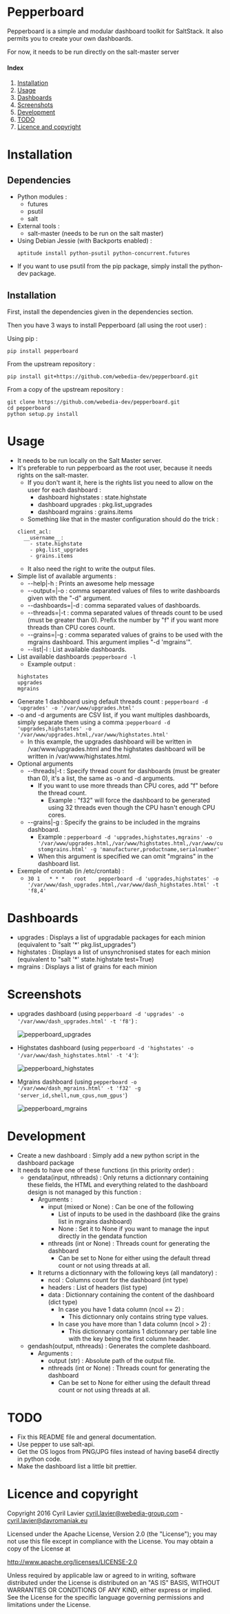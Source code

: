 # Pepperboard

Pepperboard is a simple and modular dashboard toolkit for SaltStack. It also permits you to create your own dashboards.

For now, it needs to be run directly on the salt-master server

#### Index
1. [Installation](#installation)
2. [Usage](#usage)
3. [Dashboards](#dashboards)
4. [Screenshots](#screenshots)
5. [Development](#development)
6. [TODO](#todo)
7. [Licence and copyright](#licence-and-copyright)

# Installation
## Dependencies
  * Python modules :
    * futures
    * psutil
    * salt
  * External tools :
    * salt-master (needs to be run on the salt master)
  * Using Debian Jessie (with Backports enabled) :
    ```
    aptitude install python-psutil python-concurrent.futures
    ```
  * If you want to use psutil from the pip package, simply install the python-dev package.

## Installation
First, install the dependencies given in the dependencies section.

Then you have 3 ways to install Pepperboard (all using the root user) :

Using pip :
```
pip install pepperboard
```
From the upstream repository :
```
pip install git+https://github.com/webedia-dev/pepperboard.git
```
From a copy of the upstream repository :
```
git clone https://github.com/webedia-dev/pepperboard.git
cd pepperboard
python setup.py install
```

# Usage
  * It needs to be run locally on the Salt Master server.
  * It's preferable to run pepperboard as the root user, because it needs rights on the salt-master.
    * If you don't want it, here is the rights list you need to allow on the user for each dashboard :
      * dashboard highstates : state.highstate
      * dashboard upgrades : pkg.list_upgrades
      * dashboard mgrains : grains.items
    * Something like that in the master configuration should do the trick :
    ```
    client_acl:
      __username__:
        - state.highstate
        - pkg.list_upgrades
        - grains.items
    ```
    * It also need the right to write the output files.
  * Simple list of available arguments :
    * --help|-h : Prints an awesome help message
    * --output=|-o : comma separated values of files to write dashboards given with the "-d" argument.
    * --dashboards=|-d : comma separated values of dashboards.
    * --threads=|-t : comma separated values of threads count to be used (must be greater than 0). Prefix the number by "f" if you want more threads than CPU cores count.
    * --grains=|-g : comma separated values of grains to be used with the mgrains dashboard. This argument implies "-d 'mgrains'".
    * --list|-l : List available dashboards.
  * List available dashboards :```pepperboard -l```
    * Example output :
    ```
    highstates
    upgrades
    mgrains
    ```
  * Generate 1 dashboard using default threads count : ```pepperboard -d 'upgrades' -o '/var/www/upgrades.html'```
  * -o and -d arguments are CSV list, if you want multiples dashboards, simply separate them using a comma :```pepperboard -d 'upgrades,highstates' -o '/var/www/upgrades.html,/var/www/highstates.html'```
    * In this example, the upgrades dashboard will be written in /var/www/upgrades.html and the highstates dashboard will be written in /var/www/highstates.html.
  * Optional arguments
    * --threads|-t : Specify thread count for dashboards (must be greater than 0), it's a list, the same as -o and -d arguments.
      * If you want to use more threads than CPU cores, add "f" before the thread count.
        * Example : "f32" will force the dashboard to be generated using 32 threads even though the CPU hasn't enough CPU cores.
    * --grains|-g : Specify the grains to be included in the mgrains dashboard.
      * Example : ```pepperboard -d 'upgrades,highstates,mgrains' -o '/var/www/upgrades.html,/var/www/highstates.html,/var/www/customgrains.html' -g 'manufacturer,productname,serialnumber'```
      * When this argument is specified we can omit "mgrains" in the dashboard list.
  * Exemple of crontab (in /etc/crontab) :
    * ```30 1   * * *	root	pepperboard -d 'upgrades,highstates' -o '/var/www/dash_upgrades.html,/var/www/dash_highstates.html' -t 'f8,4'```

# Dashboards
  * upgrades : Displays a list of upgradable packages for each minion (equivalent to "salt '*' pkg.list_upgrades")
  * highstates : Displays a list of unsynchronised states for each minion (equivalent to "salt '*' state.highstate test=True)
  * mgrains : Displays a list of grains for each minion

# Screenshots
  * upgrades dashboard (using ```pepperboard -d 'upgrades' -o '/var/www/dash_upgrades.html' -t 'f8'```) : 

    ![pepperboard_upgrades](screenshots/pepperboard_upgrades.png)
  * Highstates dashboard (using ```pepperboard -d 'highstates' -o '/var/www/dash_highstates.html' -t '4'```):
  
    ![pepperboard_highstates](screenshots/pepperboard_highstates.png)
  * Mgrains dashboard (using ```pepperboard -o '/var/www/dash_mgrains.html' -t 'f32' -g 'server_id,shell,num_cpus,num_gpus'```)

    ![pepperboard_mgrains](screenshots/pepperboard_mgrains.png)

# Development
  * Create a new dashboard : Simply add a new python script in the dashboard package
  * It needs to have one of these functions (in this priority order) :
    * gendata(input, nthreads) : Only returns a dictionnary containing these fields, the HTML and everything related to the dashboard design is not managed by this function :
      * Arguments :
        * input (mixed or None) : Can be one of the following
            * List of inputs to be used in the dashboard (like the grains list in mgrains dashboard)
            * None : Set it to None if you want to manage the input directly in the gendata function
        * nthreads (int or None) : Threads count for generating the dashboard
            * Can be set to None for either using the default thread count or not using threads at all.
      * It returns a dictionnary with the following keys (all mandatory)  :
        * ncol : Columns count for the dashboard (int type)
        * headers : List of headers (list type)
        * data : Dictionnary containing the content of the dashboard (dict type)
            * In case you have 1 data column (ncol == 2) :
                * This dictionnary only contains string type values.
            * In case you have more than 1 data column (ncol > 2) :
                * This dictionnary contains 1 dictionnary per table line with the key being the first column header.
    * gendash(output, nthreads) : Generates the complete dashboard.
      * Arguments :
        * output (str) : Absolute path of the output file.
        * nthreads (int or None) : Threads count for generating the dashboard
            * Can be set to None for either using the default thread count or not using threads at all.

# TODO
  * Fix this README file and general documentation.
  * Use pepper to use salt-api.
  * Get the OS logos from PNG/JPG files instead of having base64 directly in python code.
  * Make the dashboard list a little bit prettier.

# Licence and copyright


Copyright 2016 Cyril Lavier <cyril.lavier@webedia-group.com> - <cyril.lavier@davromaniak.eu>


Licensed under the Apache License, Version 2.0 (the "License");
you may not use this file except in compliance with the License.
You may obtain a copy of the License at

  http://www.apache.org/licenses/LICENSE-2.0

Unless required by applicable law or agreed to in writing, software
distributed under the License is distributed on an "AS IS" BASIS,
WITHOUT WARRANTIES OR CONDITIONS OF ANY KIND, either express or implied.
See the License for the specific language governing permissions and
limitations under the License.